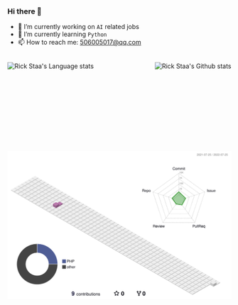 ### Hi there 👋

- 🔭 I’m currently working on `AI` related jobs
- 🌱 I’m currently learning `Python`
- 📫 How to reach me: 506005017@qq.com

<br />

<div align="center"> 
<img height=200 align="left" src="https://github-readme-stats.vercel.app/api/top-langs/?username=Simoon-F&layout=compact&langs_count=10&hide_border=1&role=OWNER,COLLABORATOR#gh-light-mode-only" alt="Rick Staa's Language stats" />
<img height=200 align="right"  src="https://github-readme-stats.vercel.app/api?username=SugarLam1207&show_icons=true&count_private=true&line_height=28&hide_border=1&include_all_commits=true&card_width=450&role=OWNER,COLLABORATOR&exclude_repo=github-readme-stats#gh-light-mode-only" alt="Rick Staa's Github stats" />
</div>
    
<br />

![](./profile-3d-contrib/profile-south-season-animate.svg)

<!--
**SugarLam1207/SugarLam1207** is a ✨ _special_ ✨ repository because its `README.md` (this file) appears on your GitHub profile.

Here are some ideas to get you started:

- 🔭 I’m currently working on ...
- 🌱 I’m currently learning ...
- 👯 I’m looking to collaborate on ...
- 🤔 I’m looking for help with ...
- 💬 Ask me about ...
- 📫 How to reach me: ...
- 😄 Pronouns: ...
- ⚡ Fun fact: ...
-->

